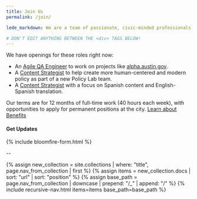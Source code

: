 ```yaml
---
title: Join Us
permalink: /join/

lede_markdown: We are a team of passionate, civic-minded professionals who work to bring the principles, values, and practices of the technology sector into government with one goal in mind - improving the lives of Austin's residents.

# DON'T EDIT ANYTHING BETWEEN THE <div> TAGS BELOW!
---
```



We have openings for these roles right now: 

* An [Agile QA Engineer](/join/positions/QA-engineer/) to work on projects like [alpha.austin.gov](http://alpha.austin.gov/).
* A [Content Strategist](/join/positions/policy-content-strategist/) to help create more human-centered and modern policy as part of a new Policy Lab team.
* A [Content Strategist](/join/positions/content-strategist/) with a focus on Spanish content and English-Spanish translation.

Our terms are for 12 months of full-time work (40 hours each week), with opportunities to apply for permanent positions at the city. [Learn about Benefits](/join/information/benefits/)




#### Get Updates
{% include bloomfire-form.html %}


--

<div class="hidden-md hidden-lg hidden-xl" role="menu">
{% assign new_collection = site.collections | where: "title", page.nav_from_collection | first %}
{% assign items = new_collection.docs | sort: "url" | sort: "position" %}
{% assign base_path = page.nav_from_collection | downcase | prepend: "/_" | append: "/"  %}
{% include recursive-nav.html items=items base_path=base_path  %}
</div>
